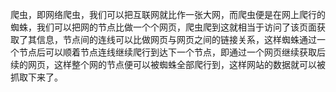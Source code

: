 爬虫，即网络爬虫，我们可以把互联网就比作一张大网，而爬虫便是在网上爬行的蜘蛛，我们可以把网的节点比做一个个网页，爬虫爬到这就相当于访问了该页面获取了其信息，节点间的连线可以比做网页与网页之间的链接关系，这样蜘蛛通过一个节点后可以顺着节点连线继续爬行到达下一个节点，即通过一个网页继续获取后续的网页，这样整个网的节点便可以被蜘蛛全部爬行到，这样网站的数据就可以被抓取下来了。



